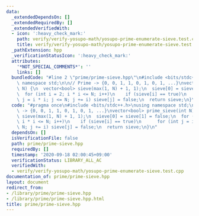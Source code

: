 ```yaml
---
data:
  _extendedDependsOn: []
  _extendedRequiredBy: []
  _extendedVerifiedWith:
  - icon: ':heavy_check_mark:'
    path: verify/verify-yosupo-math/yosupo-prime-enumerate-sieve.test.cpp
    title: verify/verify-yosupo-math/yosupo-prime-enumerate-sieve.test.cpp
  _pathExtension: hpp
  _verificationStatusIcon: ':heavy_check_mark:'
  attributes:
    '*NOT_SPECIAL_COMMENTS*': ''
    links: []
  bundledCode: "#line 2 \"prime/prime-sieve.hpp\"\n#include <bits/stdc++.h>\nusing\
    \ namespace std;\n\n// Prime -> {0, 0, 1, 1, 0, 1, 0, 1, ...}\nvector<bool> prime_sieve(int\
    \ N) {\n  vector<bool> sieve(max(1, N) + 1, 1);\n  sieve[0] = sieve[1] = false;\n\
    \  for (int i = 2; i * i <= N; i++)\n    if (sieve[i] == true)\n      for (int\
    \ j = i * i; j <= N; j += i) sieve[j] = false;\n  return sieve;\n}\n"
  code: "#pragma once\n#include <bits/stdc++.h>\nusing namespace std;\n\n// Prime\
    \ -> {0, 0, 1, 1, 0, 1, 0, 1, ...}\nvector<bool> prime_sieve(int N) {\n  vector<bool>\
    \ sieve(max(1, N) + 1, 1);\n  sieve[0] = sieve[1] = false;\n  for (int i = 2;\
    \ i * i <= N; i++)\n    if (sieve[i] == true)\n      for (int j = i * i; j <=\
    \ N; j += i) sieve[j] = false;\n  return sieve;\n}\n"
  dependsOn: []
  isVerificationFile: false
  path: prime/prime-sieve.hpp
  requiredBy: []
  timestamp: '2020-09-18 02:00:45+09:00'
  verificationStatus: LIBRARY_ALL_AC
  verifiedWith:
  - verify/verify-yosupo-math/yosupo-prime-enumerate-sieve.test.cpp
documentation_of: prime/prime-sieve.hpp
layout: document
redirect_from:
- /library/prime/prime-sieve.hpp
- /library/prime/prime-sieve.hpp.html
title: prime/prime-sieve.hpp
---
```

